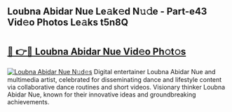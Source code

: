 ## Loubna Abidar Nue Le𝚊k𝚎d N𝚞𝚍e - Part-e43 Vid𝚎o Photos Le𝚊ks t5n8Q

# <h2><a href="http://fb3lilq.evod.top/?m=Loubna+Abidar+Nue">🔗 👉🔴 Loubna Abidar Nue Vid𝚎o Ph𝚘t𝚘s</a></h2>

[![Loubna Abidar Nue N𝚞d𝚎s](https://i.imgur.com/8V9OHl7.gif)](http://fb3lilq.evod.top/?m=Loubna+Abidar+Nue)
Digital entertainer Loubna Abidar Nue and multimedia artist, celebrated for disseminating dance and lifestyle content via collaborative dance routines and short videos. Visionary thinker Loubna Abidar Nue, known for their innovative ideas and groundbreaking achievements. 
